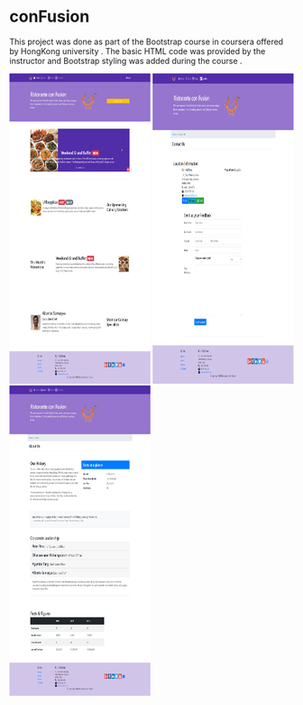 # conFusion
This project was done as part of the Bootstrap course in coursera offered by HongKong university . The basic HTML code was provided by the instructor and Bootstrap styling was
added during the course .

<img src="https://github.com/Padmavathi99/conFusion/blob/master/confusion1.png" width="250" height="550">
<img src="https://github.com/Padmavathi99/conFusion/blob/master/confusion2.png" width="250" height="550">
 <img src="https://github.com/Padmavathi99/conFusion/blob/master/confusion3.png" width="250" height="550">
